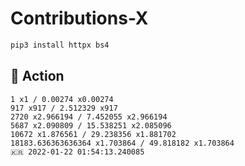 # Contributions-X

```bash
pip3 install httpx bs4
```

## 🚀 Action

```
1 x1 / 0.00274 x0.00274
917 x917 / 2.512329 x917
2720 x2.966194 / 7.452055 x2.966194
5687 x2.090809 / 15.538251 x2.085096
10672 x1.876561 / 29.238356 x1.881702
18183.636363636364 x1.703864 / 49.818182 x1.703864
🇰🇷 2022-01-22 01:54:13.240085
```
